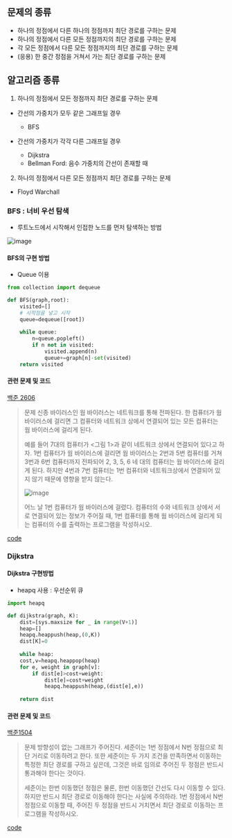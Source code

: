 ## 문제의 종류
- 하나의 정점에서 다른 하나의 정점까지 최단 경로를 구하는 문제
- 하나의 정점에서 다른 모든 정점까지의 최단 경로를 구하는 문제
- 각 모든 정점에서 다른 모든 정점까지의 최단 경로를 구하는 문제
- (응용) 한 중간 정점을 거쳐서 가는 최단 경로를 구하는 문제

## 알고리즘 종류
1. 하나의 정점에서 모든 정점까지 최단 경로를 구하는 문제
- 간선의 가중치가 모두 같은 그래프일 경우
  - BFS

- 간선의 가중치가 각각 다른 그래프일 경우
  - Dijkstra
  - Bellman Ford: 음수 가중치의 간선이 존재할 때

2. 하나의 정점에서 다른 모든 정점까지 최단 경로를 구하는 문제
- Floyd Warchall

### BFS : 너비 우선 탐색

- 루트노드에서 시작해서 인접한 노드를 먼저 탐색하는 방법

![image](https://user-images.githubusercontent.com/57162812/151194632-02069879-037f-48b1-a93e-825b212d7dfb.png)

#### BFS의 구현 방법
- Queue 이용

```python
from collection import dequeue

def BFS(graph,root):
    visited=[]
    # 시작점을 넣고 시작
    queue=dequeue([root])
    
    while queue:
        n=queue.popleft()
        if n not in visited:
            visited.append(n)
            queue+=graph[n]-set(visited)
    return visited
```

#### 관련 문제 및 코드

[백준 2606](https://www.acmicpc.net/problem/2606)

> 문제
> 신종 바이러스인 웜 바이러스는 네트워크를 통해 전파된다. 한 컴퓨터가 웜 바이러스에 걸리면 그 컴퓨터와 네트워크 상에서 연결되어 있는 모든 컴퓨터는 웜 바이러스에 걸리게 된다.
>
> 예를 들어 7대의 컴퓨터가 <그림 1>과 같이 네트워크 상에서 연결되어 있다고 하자. 1번 컴퓨터가 웜 바이러스에 걸리면 웜 바이러스는 2번과 5번 컴퓨터를 거쳐 3번과 6번 컴퓨터까지 전파되어 2, 3, 5, 6 네 대의 컴퓨터는 웜 바이러스에 걸리게 된다. 하지만 4번과 7번 컴퓨터는 1번 컴퓨터와 네트워크상에서 연결되어 있지 않기 때문에 영향을 받지 않는다.
>
>![image](https://user-images.githubusercontent.com/57162812/151195916-386f8353-ae30-4406-834e-a3b36766e725.png)
>
>어느 날 1번 컴퓨터가 웜 바이러스에 걸렸다. 컴퓨터의 수와 네트워크 상에서 서로 연결되어 있는 정보가 주어질 때, 1번 컴퓨터를 통해 웜 바이러스에 걸리게 되는 컴퓨터의 수를 출력하는 프로그램을 작성하시오.

[code](https://github.com/leehyeonjin99/BOOSTCAMP_AI_Tech_Study_Diary/blob/main/%EC%95%8C%EA%B3%A0%EB%A6%AC%EC%A6%98/baekjoon/2606.py)

### Dijkstra
#### Dijkstra 구현방법
- heapq 사용 : 우선순위 큐

```python
import heapq

def dijkstra(graph, K):
    dist=[sys.maxsize for _ in range(V+1)]
    heap=[]
    heapq.heappush(heap,(0,K))
    dist[K]=0
    
    while heap:
    cost,v=heapq.heappop(heap)
    for e, weight in graph[v]:
        if dist[e]>cost+weight:
            dist[e]=cost+weight
            heapq.heappush(heap,(dist[e],e))
    
    return dist
```
    
#### 관련 문제 및 코드

[백준1504](https://www.acmicpc.net/problem/1504)

> 문제
> 방향성이 없는 그래프가 주어진다. 세준이는 1번 정점에서 N번 정점으로 최단 거리로 이동하려고 한다. 또한 세준이는 두 가지 조건을 만족하면서 이동하는 특정한 최단 경로를 구하고 싶은데, 그것은 바로 임의로 주어진 두 정점은 반드시 통과해야 한다는 것이다.
> 
> 세준이는 한번 이동했던 정점은 물론, 한번 이동했던 간선도 다시 이동할 수 있다. 하지만 반드시 최단 경로로 이동해야 한다는 사실에 주의하라. 1번 정점에서 N번 정점으로 이동할 때, 주어진 두 정점을 반드시 거치면서 최단 경로로 이동하는 프로그램을 작성하시오.

[code](https://github.com/leehyeonjin99/BOOSTCAMP_AI_Tech_Study_Diary/blob/main/%EC%95%8C%EA%B3%A0%EB%A6%AC%EC%A6%98/baekjoon/1504.py)
